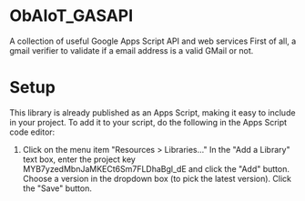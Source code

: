 # ObAIoT_GASAPI
A collection of useful Google Apps Script API and web services
First of all, a gmail verifier to validate if a email address is a valid GMail or not.

# Setup
This library is already published as an Apps Script, making it easy to include in your project. To add it to your script, do the following in the Apps Script code editor:
1. Click on the menu item "Resources > Libraries..."
In the "Add a Library" text box, enter the project key MYB7yzedMbnJaMKECt6Sm7FLDhaBgl_dE and click the "Add" button.
Choose a version in the dropdown box (to pick the latest version).
Click the "Save" button.
